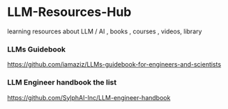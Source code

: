 # LLM-Resources-Hub
learning resources about LLM / AI , books , courses , videos, library 


### LLMs Guidebook

https://github.com/iamaziz/LLMs-guidebook-for-engineers-and-scientists

### LLM Engineer handbook the list

https://github.com/SylphAI-Inc/LLM-engineer-handbook
